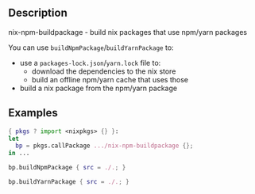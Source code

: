 ## Description

nix-npm-buildpackage - build nix packages that use npm/yarn packages

You can use `buildNpmPackage`/`buildYarnPackage` to:
* use a `packages-lock.json`/`yarn.lock` file to:
  - download the dependencies to the nix store
  - build an offline npm/yarn cache that uses those
* build a nix package from the npm/yarn package

## Examples

```nix
{ pkgs ? import <nixpkgs> {} }:
let
  bp = pkgs.callPackage .../nix-npm-buildpackage {};
in ...
```

```nix
bp.buildNpmPackage { src = ./.; }
```

```nix
bp.buildYarnPackage { src = ./.; }
```
